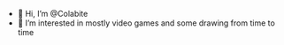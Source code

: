 - 👋 Hi, I’m @Colabite
- 👀 I’m interested in mostly video games and some drawing from time to time

<!---
Colabite/Colabite is a ✨ special ✨ repository because its `README.md` (this file) appears on your GitHub profile.
You can click the Preview link to take a look at your changes.
--->
